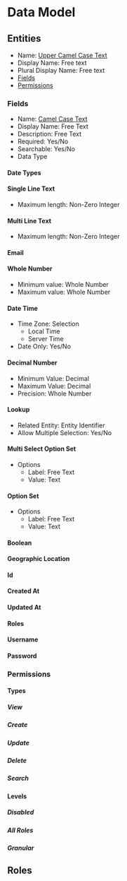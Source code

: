 # Data Model

## Entities

- Name: [Upper Camel Case Text](https://en.wikipedia.org/wiki/Camel_case)
- Display Name: Free text
- Plural Display Name: Free text
- [Fields](#Fields)
- [Permissions](#Permissions)

### Fields

- Name: [Camel Case Text](https://en.wikipedia.org/wiki/Camel_case)
- Display Name: Free Text
- Description: Free Text
- Required: Yes/No
- Searchable: Yes/No
- Data Type

#### Date Types

#### Single Line Text

- Maximum length: Non-Zero Integer

#### Multi Line Text

- Maximum length: Non-Zero Integer

#### Email

#### Whole Number

- Minimum value: Whole Number
- Maximum value: Whole Number

#### Date Time

- Time Zone: Selection
  - Local Time
  - Server Time
- Date Only: Yes/No

#### Decimal Number

- Minimum Value: Decimal
- Maximum Value: Decimal
- Precision: Whole Number

#### Lookup

- Related Entity: Entity Identifier
- Allow Multiple Selection: Yes/No

#### Multi Select Option Set

- Options
  - Label: Free Text
  - Value: Text

#### Option Set

- Options
  - Label: Free Text
  - Value: Text

#### Boolean

#### Geographic Location

#### Id

#### Created At

#### Updated At

#### Roles

#### Username

#### Password

### Permissions

#### Types

##### View

##### Create

##### Update

##### Delete

##### Search

#### Levels

##### Disabled

##### All Roles

##### Granular

## Roles
